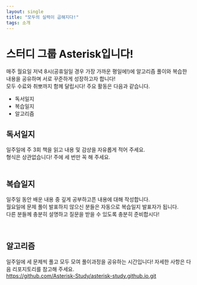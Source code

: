 ```yaml
---
layout: single
title: "모두의 실력이 곱해지다!"
tags: 소개
---
```


# 스터디 그룹 Asterisk입니다!

매주 월요일 저녁 8시(공휴일일 경우 가장 가까운 평일에!)에 알고리즘 풀이와 복습한 내용을 공유하며 서로 꾸준하게 성장하고자 합니다!  
모두 수료와 취뽀까지 함께 달립시다! 주요 활동은 다음과 같습니다.

- 독서일지
- 복습일지
- 알고리즘
  <br />

## 독서일지

일주일에 주 3회 책을 읽고 내용 및 감상을 자유롭게 적어 주세요.  
형식은 상관없습니다! 주에 세 번만 꼭 해 주세요.  
<br />

## 복습일지

일주일 동안 배운 내용 중 깊게 공부하고픈 내용에 대해 작성합니다.  
월요일에 문제 풀이 발표하지 않으신 분들은 자동으로 복습일지 발표자가 됩니다.  
다른 분들께 충분히 설명하고 질문을 받을 수 있도록 충분히 준비합시다!

<br />

## 알고리즘

일주일에 세 문제씩 풀고 모두 모여 풀이과정을 공유하는 시간입니다! 자세한 사항은 다음 리포지토리를 참고해 주세요.  
https://github.com/Asterisk-Study/asterisk-study.github.io.git
<br />
